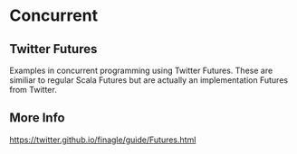 # Concurrent

## Twitter Futures

Examples in concurrent programming using Twitter Futures.  These are similiar to regular Scala Futures but are actually
an implementation Futures from Twitter.

## More Info

https://twitter.github.io/finagle/guide/Futures.html

